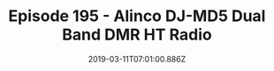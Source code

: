 ---
layout: video
title: Episode 195 - Alinco DJ-MD5 Dual Band DMR HT Radio
description: >-
  Finally one of the "Big 4" manufacturers is making a DMR Radio for Amateur Use.
date: '2019-03-11T07:01:00.886Z'
categories: Videos
thumbnail: http://i3.ytimg.com/vi/4oVTmWmRE4Q/hqdefault.jpg
cover: http://i3.ytimg.com/vi/4oVTmWmRE4Q/maxresdefault.jpg
section: blogs
external_url: https://www.youtube.com/watch?v=4oVTmWmRE4Q
embed_link: https://www.youtube.com/embed/4oVTmWmRE4Q
---